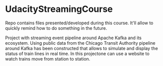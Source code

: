 # UdacityStreamingCourse
Repo contains files presented/developed during this course.
It'll allow to quickly remind how to do something in the future.

Project with streaming event pipeline around Apache Kafka and its ecosystem. Using public data from the Chicago Transit Authority pipeline around Kafka has been constructed that allows to simulate and display the status of train lines in real time. In this projectone can use a website to watch trains move from station to station.
